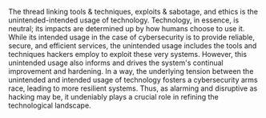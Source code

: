
The thread linking tools & techniques, exploits & sabotage, and ethics is the unintended-intended usage of technology. Technology, in essence, is neutral; its impacts are determined up by how humans choose to use it. While its intended usage in the case of cybersecurity is to provide reliable, secure, and efficient services, the unintended usage includes the tools and techniques hackers employ to exploit these very systems. However, this unintended usage also informs and drives the system's continual improvement and hardening. In a way, the underlying tension between the unintended and intended usage of technology fosters a cybersecurity arms race, leading to more resilient systems. Thus, as alarming and disruptive as hacking may be, it undeniably plays a crucial role in refining the technological landscape.